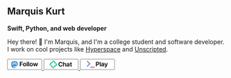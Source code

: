 ## Marquis Kurt

**Swift, Python, and web developer**

Hey there! :wave: I'm Marquis, and I'm a college student and software developer. I work on cool projects like [Hyperspace][hyper] and [Unscripted][uvn].

<a href="https://mastodon.social/@alicerunsonfedora">
    <img src="https://raw.githubusercontent.com/alicerunsonfedora/alicerunsonfedora/master/buttons/masto.svg" width="80px"/>
</a>
<a href="https://app.element.io/#/user/@ubunturox104:matrix.org">
    <img src="https://raw.githubusercontent.com/alicerunsonfedora/alicerunsonfedora/master/buttons/matrix.svg" width="80px"/>
</a>
<a href="https://unscripted.marquiskurt.net">
    <img src="https://raw.githubusercontent.com/alicerunsonfedora/alicerunsonfedora/master/buttons/uvn.svg" width="80px"/>
</a>

<!-- Links -->
[hyper]: https://hyperspace.marquiskurt.net
[uvn]: https://unscripted.marquiskurt.net
